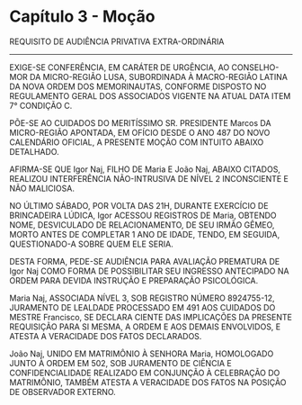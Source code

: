 # Capítulo 3 - Moção

REQUISITO DE AUDIÊNCIA PRIVATIVA EXTRA-ORDINÁRIA

---

EXIGE-SE CONFERÊNCIA, EM CARÁTER DE URGÊNCIA, AO CONSELHO-MOR DA MICRO-REGIÃO LUSA, SUBORDINADA À MACRO-REGIÃO LATINA DA NOVA ORDEM DOS MEMORINAUTAS, CONFORME DISPOSTO NO REGULAMENTO GERAL DOS ASSOCIADOS VIGENTE NA ATUAL DATA ITEM 7° CONDIÇÃO C.

PÕE-SE AO CUIDADOS DO MERITÍSSIMO SR. PRESIDENTE Marcos DA MICRO-REGIÃO APONTADA, EM OFÍCIO DESDE O ANO 487 DO NOVO CALENDÁRIO OFICIAL, A PRESENTE MOÇÃO COM INTUITO ABAIXO DETALHADO.

AFIRMA-SE QUE Igor Naj, FILHO DE Maria E João Naj, ABAIXO CITADOS, REALIZOU INTERFERÊNCIA NÃO-INTRUSIVA DE NÍVEL 2 INCONSCIENTE E NÃO MALICIOSA.

NO ÚLTIMO SÁBADO, POR VOLTA DAS 21H, DURANTE EXERCÍCIO DE BRINCADEIRA LÚDICA, Igor ACESSOU REGISTROS DE Maria, OBTENDO NOME, DESVICULADO DE RELACIONAMENTO, DE SEU IRMÃO GÊMEO, MORTO ANTES DE COMPLETAR 1 ANO DE IDADE, TENDO, EM SEGUIDA, QUESTIONADO-A SOBRE QUEM ELE SERIA.

DESTA FORMA, PEDE-SE AUDIÊNCIA PARA AVALIAÇÃO PREMATURA DE Igor Naj COMO FORMA DE POSSIBILITAR SEU INGRESSO ANTECIPADO NA ORDEM PARA DEVIDA INSTRUÇÃO E PREPARAÇÃO PSICOLÓGICA.

Maria Naj, ASSOCIADA NÍVEL 3, SOB REGISTRO NÚMERO 8924755-12, JURAMENTO DE LEALDADE PROCESSADO EM 491 AOS CUIDADOS DO MESTRE Francisco, SE DECLARA CIENTE DAS IMPLICAÇÕES DA PRESENTE REQUISIÇÃO PARA SI MESMA, A ORDEM E AOS DEMAIS ENVOLVIDOS, E ATESTA A VERACIDADE DOS FATOS DECLARADOS.

João Naj, UNIDO EM MATRIMÔNIO À SENHORA Maria, HOMOLOGADO JUNTO À ORDEM EM 502, SOB JURAMENTO DE CIÊNCIA E CONFIDENCIALIDADE REALIZADO EM CONJUNÇÃO À CELEBRAÇÃO DO MATRIMÔNIO, TAMBÉM ATESTA A VERACIDADE DOS FATOS NA POSIÇÃO DE OBSERVADOR EXTERNO.